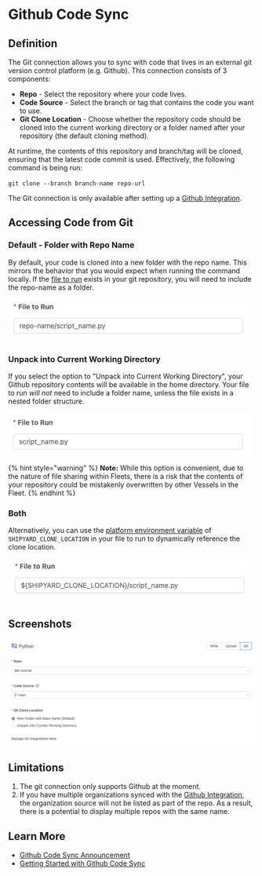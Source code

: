# Github Code Sync

## Definition

The Git connection allows you to sync with code that lives in an external git version control platform \(e.g. Github\). This connection consists of 3 components:

* **Repo** - Select the repository where your code lives.
* **Code Source** - Select the branch or tag that contains the code you want to use.
* **Git Clone Location** - Choose whether the repository code should be cloned into the current working directory or a folder named after your repository \(the default cloning method\).

At runtime, the contents of this repository and branch/tag will be cloned, ensuring that the latest code commit is used. Effectively, the following command is being run:

`git clone --branch branch-name repo-url`

The Git connection is only available after setting up a [Github Integration](../../admin/integrations/github-integration.md).

## Accessing Code from Git

### Default - Folder with Repo Name

By default, your code is cloned into a new folder with the repo name. This mirrors the behavior that you would expect when running the command locally. If the [file to run](command.md#file-to-run) exists in your git repository, you will need to include the repo-name as a folder.

![Including the repo name as a folder](../../../.gitbook/assets/image%20%28108%29.png)

### Unpack into Current Working Directory

If you select the option to "Unpack into Current Working Directory", your Github repository contents will be available in the home directory. Your file to run _will not_ need to include a folder name, unless the file exists in a nested folder structure.

![](../../../.gitbook/assets/image%20%28110%29.png)

{% hint style="warning" %}
**Note:** While this option is convenient, due to the nature of file sharing within Fleets, there is a risk that the contents of your repository could be mistakenly overwritten by other Vessels in the Fleet.
{% endhint %}

### Both

Alternatively, you can use the [platform environment variable](../environment-variables/platform-environment-variables.md) of `SHIPYARD_CLONE_LOCATION` in your file to run to dynamically reference the clone location.  


![](../../../.gitbook/assets/image%20%28100%29.png)

## Screenshots

![](../../../.gitbook/assets/image%20%28114%29.png)

## Limitations

1. The git connection only supports Github at the moment.
2. If you have multiple organizations synced with the [Github Integration](../../admin/integrations/github-integration.md), the organization source will not be listed as part of the repo. As a result, there is a potential to display multiple repos with the same name.

## Learn More

* [Github Code Sync Announcement](https://www.shipyardapp.com/blog/automating-github-code-sync/)
* [Getting Started with Github Code Sync](https://www.shipyardapp.com/blog/automate-deployment-github-code/)


